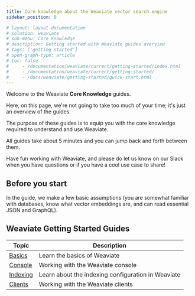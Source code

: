 ```yaml
---
title: Core knowledge about the Weaviate vector search engine
sidebar_position: 0

# layout: layout-documentation
# solution: weaviate
# sub-menu: Core Knowledge
# description: Getting started with Weaviate guides overview
# tags: ['getting started']
# open-graph-type: article
# toc: false
#     - /documentation/weaviate/current/getting-started/index.html
#     - /documentation/weaviate/current/getting-started/
#     - /docs/weaviate/getting-started/quick-start.html
---
```


Welcome to the Weaviate **Core Knowledge** guides.

Here, on this page, we're not going to take too much of your time; it's just an overview of the guides.

The purpose of these guides is to equip you with the core knowledge required to understand and use Weaviate.

All guides take about 5 minutes and you can jump back and forth between them.

Have fun working with Weaviate, and please do let us know on our Slack when you have questions or if you have a cool use case to share!

## Before you start 

In the guide, we make a few basic assumptions (you are somewhat familiar with databases, know what vector embeddings are, and can read essential JSON and GraphQL).

## Weaviate Getting Started Guides

| Topic | Description |
| --- | --- |
| [Basics](./basics.md) | Learn the basics of Weaviate |
| [Console](./console.md) |Working with the Weaviate console |
| [Indexing](./indexing.md) | Learn about the indexing configuration in Weaviate |
| [Clients](./clients.md) | Working with the Weaviate clients |